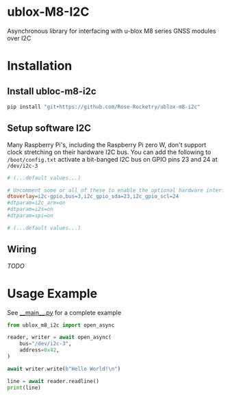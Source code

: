 # ublox-M8-I2C
Asynchronous library for interfacing with u-blox M8 series GNSS modules over I2C


# Installation
## Install ubloc-m8-i2c
```bash
pip install "git+https://github.com/Rose-Rocketry/ublox-m8-i2c"
```

## Setup software I2C
Many Raspberry Pi's, including the Raspberry Pi zero W, don't support clock stretching on their hardware I2C bus.
You can add the following to `/boot/config.txt` activate a bit-banged I2C bus on GPIO pins 23 and 24 at `/dev/i2c-3`
```ini
# (...default values...)

# Uncomment some or all of these to enable the optional hardware interfaces
dtoverlay=i2c-gpio,bus=3,i2c_gpio_sda=23,i2c_gpio_scl=24
#dtparam=i2c_arm=on
#dtparam=i2s=on
#dtparam=spi=on

# (...default values...)
```

## Wiring
_TODO_


# Usage Example
See [\_\_main__.py](./ublox_m8_i2c/__main__.py) for a complete example

```py
from ublox_m8_i2c import open_async

reader, writer = await open_async(
    bus="/dev/i2c-3",
    address=0x42,
)

await writer.write(b"Hello World!\n")

line = await reader.readline()
print(line)
```
